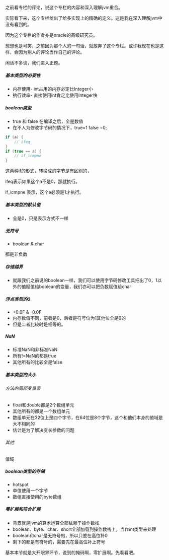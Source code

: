 之前看专栏的评论，说这个专栏的内容和深入理解jvm重合。

实际看下来，这个专栏给出了给多实现上的精确的定义。这是我在深入理解jvm中没有看到的。

因为这个专栏的作者亦是oracle的高级研究员。

想想也是可笑，之前因为那个人的一句话，就放弃了这个专栏。或许我现在也是这样，会因为别人的评论当作自己的评论。

闲话不多谈，我们进入正题。



##### 基本类型的必要性

- 内存使用- int占用的内存必定比Integer小
- 执行效率- 直接使用int肯定比使用Integer快



##### boolean类型

- true 和 false 在编译之后，全是数值
- 在不人为修改字节码的情况下，true=1 false =0;

```java
if (a) {
    // ifeq
}
if (true == a) {
    // if_icmpne
}
```

这两种if的形式，转换成的字节是有区别的，

ifeq表示如果这个a不是0，那就执行。

if_icmpne 表示，这个a必须是1才执行。



##### 基本类型的默认值

- 全是0，只是表示方式不一样



##### 无符号

-  boolean & char

都是非负数



##### 存储越界

- 就跟我们之前说的boolean一样，我们可以使用字节码修改工具把出了0，1以外的值赋值给boolean的变量，我们亦可以把负数赋值给char



##### 浮点类型的0

- +0.0F & -0.0F
- 内存数值不同，前者是0，后者是符号位为1其他位全是0的
- 但是二者比较时是相等的。



##### NaN

- 标准NaN和非标准NaN
- 所有!=NaN的都是true
- 其他所有的比较全是false



##### 基本类型的大小

###### 方法的局部变量表

- float和double都是2个数组单元
- 其他所有的都是一个数组单元
- 数组单元在32位上是四个字节，在64位是8个字节，这个和他们本身的值域是大不相同的
- 估计是为了解决变长参数的问题



###### 其他

值域



##### boolean类型的存储

- hotspot
- 单值使用一个字节
- 数组直接使用的byte数组



##### 零扩展和符合扩展

- 背景就是jvm的算术运算全部依赖于操作数栈
- boolean、byte、char、short全部加载到操作数栈上，当作int类型来处理
- boolean和char是无符号的，所以只要在高位补0
- 剩下的都是有符号的，需要先在最高位补上符号



基本本节就是大开眼界环节，说到的掩码啊，零扩展啊。先看看吧。

